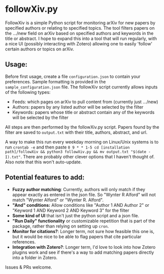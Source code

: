 # followXiv.py

FollowXiv is a simple Python script for monitoring arXiv for new papers by specified authors or relating to specified topics. The tool filters papers on the .../new field on arXiv based on specified authors and keywords in the title or abstract. I hope to expand this into a tool that will run regularly, with a nice UI (possibly interacting with Zotero) allowing one to easily 'follow' certain authors or topics on arXiv.

## Usage:

Before first usage, create a file ``configuration.json`` to contain your preferences. Sample formatting is provided in the ``sample_configuration.json`` file. The followXiv script currently allows inputs of the following types:

- Feeds: which pages on arXiv to pull content from (currently just .../new)
- Authors: papers by any listed author will be selected by the filter 
- Keywords: papers whose title or abstract contain any of the keywords will be selected by the filter

All steps are then performed by the followXiv.py script. Papers found by the filter are saved to ``output.txt`` with their title, authors, abstract, and url.

A way to make this run every weekday morning on Linux/Unix systems is to run ``crontab -e`` and then paste ``0 9 * * 1-5 cd [installation path]/followXiv && python3 followXiv.py && mv output.txt "$(date -I).txt"``. There are probably other clever options that I haven't thought of. Also note that this won't auto-update.

## Potential features to add:

- **Fuzzy author matching**: Currently, authors will only match if they appear exactly as entered in the json file. So "Wynter R Alford" will not match "Wynter Alford" or "Wynter R. Alford".
- **"And" conditions:** Allow conditions like "Author 1 AND Author 2" or "Keyword 1 AND Keyword 2 AND Keyword 3" for the filter
- **Some kind of UI** that isn't just the python script and a json file.
- **"Run Daily" functionality** or customizable repetition that is part of the package, rather than relying on setting up ``cron``.
- **Monitor for citations?**: Longer term, not sure how feasible this one is, but it would be nice to be able to flag papers that cite particular references.
- **Integration with Zotero?**: Longer term, I'd love to look into how Zotero plugins work and see if there's a way to add matching papers directly into a folder in Zotero.

Issues & PRs welcome.
